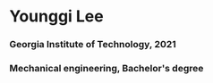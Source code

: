 # Younggi Lee
### Georgia Institute of Technology, 2021
### Mechanical engineering, Bachelor's degree
